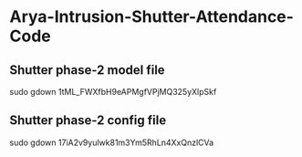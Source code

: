 # Arya-Intrusion-Shutter-Attendance-Code

## Shutter phase-2 model file
sudo gdown 1tML_FWXfbH9eAPMgfVPjMQ325yXlpSkf

## Shutter phase-2 config file
sudo gdown 17iA2v9yulwk81m3Ym5RhLn4XxQnzlCVa
